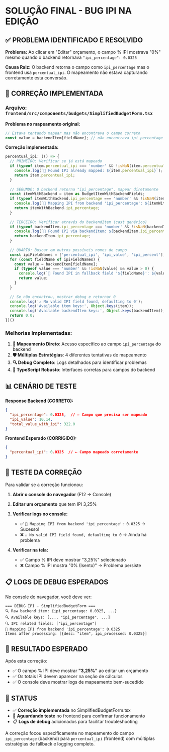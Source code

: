 # SOLUÇÃO FINAL - BUG IPI NA EDIÇÃO 

## ✅ PROBLEMA IDENTIFICADO E RESOLVIDO

**Problema:** Ao clicar em "Editar" orçamento, o campo % IPI mostrava "0%" mesmo quando o backend retornava `"ipi_percentage": 0.0325`

**Causa Raiz:** O backend retorna o campo como `ipi_percentage` mas o frontend usa `percentual_ipi`. O mapeamento não estava capturando corretamente esta conversão.

## 🔧 CORREÇÃO IMPLEMENTADA

### Arquivo: `frontend/src/components/budgets/SimplifiedBudgetForm.tsx`

**Problema no mapeamento original:**
```typescript
// Estava tentando mapear mas não encontrava o campo correto
const value = backendItem[fieldName]; // não encontrava ipi_percentage
```

**Correção implementada:**
```typescript
percentual_ipi: (() => {
  // PRIMEIRO: Verificar se já está mapeado
  if (typeof item.percentual_ipi === 'number' && !isNaN(item.percentual_ipi) && item.percentual_ipi > 0) {
    console.log(`🎯 Found IPI already mapped: ${item.percentual_ipi}`);
    return item.percentual_ipi;
  }
  
  // SEGUNDO: O backend retorna "ipi_percentage", mapear diretamente
  const itemWithBackend = item as BudgetItemWithBackendFields;
  if (typeof itemWithBackend.ipi_percentage === 'number' && !isNaN(itemWithBackend.ipi_percentage)) {
    console.log(`🎯 Mapping IPI from backend 'ipi_percentage': ${itemWithBackend.ipi_percentage}`);
    return itemWithBackend.ipi_percentage;
  }
  
  // TERCEIRO: Verificar através do backendItem (cast genérico)  
  if (typeof backendItem.ipi_percentage === 'number' && !isNaN(backendItem.ipi_percentage)) {
    console.log(`🎯 Found IPI via backendItem: ${backendItem.ipi_percentage}`);
    return backendItem.ipi_percentage;
  }
  
  // QUARTO: Buscar em outros possíveis nomes de campo
  const ipiFieldNames = ['percentual_ipi', 'ipi_value', 'ipi_percent'];
  for (const fieldName of ipiFieldNames) {
    const value = backendItem[fieldName];
    if (typeof value === 'number' && !isNaN(value) && value > 0) {
      console.log(`🎯 Found IPI in fallback field '${fieldName}': ${value}`);
      return value;
    }
  }
  
  // Se não encontrou, mostrar debug e retornar 0
  console.log('⚠️ No valid IPI field found, defaulting to 0');
  console.log('Available item keys:', Object.keys(item));
  console.log('Available backendItem keys:', Object.keys(backendItem));
  return 0.0;
})()
```

### Melhorias Implementadas:

1. **🎯 Mapeamento Direto**: Acesso específico ao campo `ipi_percentage` do backend
2. **🛡️ Múltiplas Estratégias**: 4 diferentes tentativas de mapeamento 
3. **🔍 Debug Completo**: Logs detalhados para identificar problemas
4. **📝 TypeScript Robusto**: Interfaces corretas para campos do backend

## 📊 CENÁRIO DE TESTE

**Response Backend (CORRETO):**
```json
{
  "ipi_percentage": 0.0325,  // ← Campo que precisa ser mapeado
  "ipi_value": 10.14,
  "total_value_with_ipi": 322.0
}
```

**Frontend Esperado (CORRIGIDO):**
```json
{
  "percentual_ipi": 0.0325  // ← Campo mapeado corretamente
}
```

## 🧪 TESTE DA CORREÇÃO

Para validar se a correção funcionou:

1. **Abrir o console do navegador** (F12 → Console)
2. **Editar um orçamento** que tem IPI 3,25%
3. **Verificar logs no console:**
   - ✅ `🎯 Mapping IPI from backend 'ipi_percentage': 0.0325` → Sucesso!
   - ❌ `⚠️ No valid IPI field found, defaulting to 0` → Ainda há problema

4. **Verificar na tela:**
   - ✅ Campo % IPI deve mostrar "3,25%" selecionado
   - ❌ Campo % IPI mostra "0% (Isento)" → Problema persiste

## 📋 LOGS DE DEBUG ESPERADOS

No console do navegador, você deve ver:
```
=== DEBUG IPI - SimplifiedBudgetForm ===
🔍 Raw backend item: {ipi_percentage: 0.0325, ...}
🔍 Available keys: [..., "ipi_percentage", ...]
🔍 IPI related fields: ["ipi_percentage"]
🎯 Mapping IPI from backend 'ipi_percentage': 0.0325
Items after processing: [{desc: "item", ipi_processed: 0.0325}]
```

## 🎯 RESULTADO ESPERADO

Após esta correção:
- ✅ O campo % IPI deve mostrar **"3,25%"** ao editar um orçamento
- ✅ Os totais IPI devem aparecer na seção de cálculos  
- ✅ O console deve mostrar logs de mapeamento bem-sucedido

## 🚀 STATUS

- ✅ **Correção implementada** no SimplifiedBudgetForm.tsx
- 🔄 **Aguardando teste** no frontend para confirmar funcionamento
- 📋 **Logs de debug** adicionados para facilitar troubleshooting

A correção focou especificamente no mapeamento do campo `ipi_percentage` (backend) para `percentual_ipi` (frontend) com múltiplas estratégias de fallback e logging completo.
